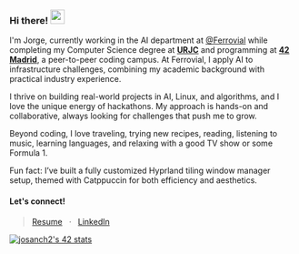 ### Hi there! <img src="https://emojis.slackmojis.com/emojis/images/1536351075/4594/blob-wave.gif" width="25"/>

I'm Jorge, currently working in the AI department at [@Ferrovial](https://www.ferrovial.com/) while completing my Computer Science degree at [**URJC**](https://www.urjc.es/) and programming at [**42 Madrid**](https://www.42madrid.com/), a peer-to-peer coding campus. At Ferrovial, I apply AI to infrastructure challenges, combining my academic background with practical industry experience.

I thrive on building real-world projects in AI, Linux, and algorithms, and I love the unique energy of hackathons. My approach is hands-on and collaborative, always looking for challenges that push me to grow.

Beyond coding, I love traveling, trying new recipes, reading, listening to music, learning languages, and relaxing with a good TV show or some Formula 1.

Fun fact: I’ve built a fully customized Hyprland tiling window manager setup, themed with Catppuccin for both efficiency and aesthetics.

#### Let's connect!
> [Resume](./Jorge_Sanchez_Aguilar_Resume.pdf) &nbsp; · &nbsp; [LinkedIn](https://www.linkedin.com/in/jorge-sanchez-aguilar/)

[![josanch2's 42 stats](https://badge.mediaplus.ma/darkblue/josanch2)](https://github.com/oakoudad/badge42)
